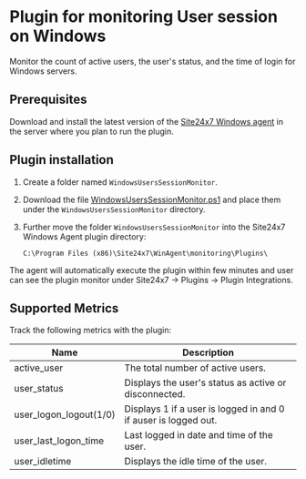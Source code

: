 # Plugin for monitoring User session on Windows

Monitor the count of active users, the user's status, and the time of login for Windows servers.

	
## **Prerequisites**

Download and install the latest version of the [Site24x7 Windows agent](https://www.site24x7.com/app/client#/admin/inventory/add-monitor) in the server where you plan to run the plugin.

## **Plugin installation**

1. Create a folder named `WindowsUsersSessionMonitor`.

2. Download the file [WindowsUsersSessionMonitor.ps1](https://github.com/site24x7/plugins/blob/master/WindowsUsersSessionMonitor/WindowsUsersSessionMonitor.ps1) and place them under the `WindowsUsersSessionMonitor` directory.

3. Further move the folder `WindowsUsersSessionMonitor` into the Site24x7 Windows Agent plugin directory:
    ```
    C:\Program Files (x86)\Site24x7\WinAgent\monitoring\Plugins\
    ```
The agent will automatically execute the plugin within few minutes and user can see the plugin monitor under Site24x7 -> Plugins -> Plugin Integrations.
  
## Supported Metrics

Track the following metrics with the plugin:

Name		        | 	 Description
---         		|   	 ---
active_user 		|	 The total number of active users.
user_status 		|	 Displays the user's status as active or disconnected.
user_logon_logout(1/0) 	|	 Displays 1 if a user is logged in and 0 if auser is logged out.
user_last_logon_time 	|	 Last logged in date and time of the user.
user_idletime 		|	 Displays the idle time of the user.
